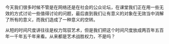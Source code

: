 今天我们很多时候不管是在网络还是在社会的公众论坛，在课堂我们正在用一些无效的方式讨论一些值得讨论的问题，最后直到我们让有意义的对象在无效当中消解了所有的意义，而我们造成了一种意义的空转。

从短的时间尺度讲往往是权力驾驭艺术，但是我们把这个时间尺度放成两百年五百年一千年五千年来看。从来都是艺术战胜权力，不是吗？